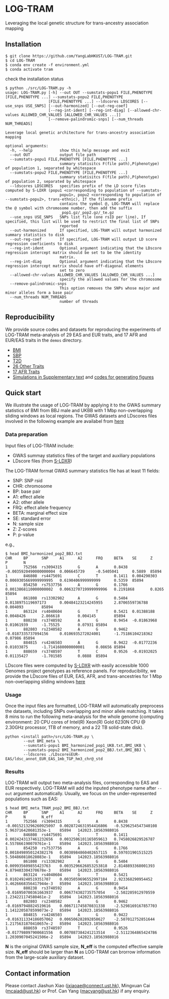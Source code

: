 # LOG-TRAM
Leveraging the local genetic structure for trans-ancestry association mapping

## Installation
``` shell
$ git clone https://github.com/YangLabHKUST/LOG-TRAM.git
$ cd LOG-TRAM
$ conda env create -f environment.yml
$ conda activate tram
```
check the installation status
```shell
$ python ./src/LOG-TRAM.py -h
usage: LOG-TRAM.py [-h] --out OUT --sumstats-popu1 FILE,PHENOTYPE [FILE,PHENOTYPE ...] --sumstats-popu2 FILE,PHENOTYPE
                   [FILE,PHENOTYPE ...] --ldscores LDSCORES [--use_snps USE_SNPS] [--out-harmonized] [--out-reg-coef]
                   [--reg-int-ident] [--reg-int-diag] [--allowed-chr-values ALLOWED_CHR_VALUES [ALLOWED_CHR_VALUES ...]]
                   [--remove-palindromic-snps] [--num_threads NUM_THREADS]

Leverage local genetic architecture for trans-ancestry association mapping

optional arguments:
  -h, --help            show this help message and exit
  --out OUT             output file path
  --sumstats-popu1 FILE,PHENOTYPE [FILE,PHENOTYPE ...]
                        summary statisitcs F(file path),P(phenotype) of population 1, separated by whitespace
  --sumstats-popu2 FILE,PHENOTYPE [FILE,PHENOTYPE ...]
                        summary statisitcs F(file path),P(phenotype) of population 2, separated by whitespace
  --ldscores LDSCORES   specifies prefix of the LD score files computed by S-LDXR (popu1 <corresponding to population of --sumstats-
                        popu1>, popu2 <corresponding to population of --sumstats-popu2>, trans-ethnic), If the filename prefix
                        contains the symbol @, LOG-TRAM will replace the @ symbol with chromosome number, then add the suffix
                        _pop1.gz/_pop2.gz/_te.gz
  --use_snps USE_SNPS   SNPs list file (one rsID per line), If specified, this list will be used to restrict the final list of SNPs
                        reported
  --out-harmonized      If specified, LOG-TRAM will output harmonized summary statistics to disk
  --out-reg-coef        If specified, LOG-TRAM will output LD score regression coeficients to disk
  --reg-int-ident       Optional argument indicating that the LDscore regression intercept matrix should be set to be the identity
                        matrix.
  --reg-int-diag        Optional argument indicating that the LDscore regression intercept matrix should have off-diagonal elements
                        set to zero
  --allowed-chr-values ALLOWED_CHR_VALUES [ALLOWED_CHR_VALUES ...]
                        specify the allowed values for the chromosome
  --remove-palindromic-snps
                        This option removes the SNPs whose major and minor alleles form a base pair
  --num_threads NUM_THREADS
                        number of threads
```

## Reproducibility

We provide source codes and datasets for reproducing the experiments of LOG-TRAM meta-analysis of 29 EAS and EUR traits, and 17 AFR and EUR/EAS traits in the `demos` directory.
+ [BMI](https://github.com/YangLabHKUST/LOG-TRAM/blob/main/demos/BMI-demo.ipynb)
+ [SBP](https://github.com/YangLabHKUST/LOG-TRAM/blob/main/demos/SBP-demo.ipynb)
+ [T2D](https://github.com/YangLabHKUST/LOG-TRAM/blob/main/demos/T2D-demo.ipynb)
+ [26 Other Traits](https://github.com/YangLabHKUST/LOG-TRAM/blob/main/demos/26OtherTraits-demo.ipynb)
+ [17 AFR Traits](https://github.com/YangLabHKUST/LOG-TRAM/blob/main/demos/AFR-Traits-demo.ipynb)
+ [Simulations in Supplementary text](https://github.com/YangLabHKUST/LOG-TRAM/blob/main/demos/Simulation_simplified.ipynb) and [codes for generating figures](https://github.com/YangLabHKUST/LOG-TRAM/blob/main/demos/Plot_simplified.ipynb)

## Quick start

We illustrate the usage of LOG-TRAM by applying it to the GWAS summary statistics of BMI from BBJ male and UKBB with 1 Mbp non-overlapping sliding windows as local regions. The GWAS datasets and LDscores files involved in the following example are availabel from [here](https://www.dropbox.com/sh/9asugdlu1lbal8o/AAB0martsgaBoR8B4hq2pc25a?dl=0)

### Data preparation

Input files of LOG-TRAM include:

- GWAS summay statistics files of the target and auxiliary populations
- LDscore files (from [S-LDXR](https://github.com/huwenboshi/s-ldxr))

The LOG-TRAM format GWAS summary statistics file has at least 11 fields:

- SNP: SNP rsid
- CHR: chromosome
- BP: base pair
- A1: effect allele
- A2: other allele
- FRQ: effect allele frequency
- BETA: marginal effect size
- SE: standard error
- N: sample size
- Z: Z-scores
- P: p-value 

e.g.,
``` shell
$ head BMI_harmonized_pop2_BBJ.txt
CHR     BP      SNP     A1      A2      FRQ     BETA    SE      Z       P       N
1       752566  rs3094315       G       A       0.8438  -0.0035920490000000004  0.006645739     -0.5405041      0.5889  85894
1       846808  rs4475691       C       T       0.1411  0.004290303     0.0069305669999999995   0.6190406999999999      0.5359  85894
1       854250  rs7537756       A       G       0.1766  0.0013868110000000002   0.0063270719999999996   0.2191868       0.8265  85894
1       861808  rs13302982      A       G       0.5404  0.0138975119697173      0.00484123214245955     2.8706559736788 0.004093        85894
1       863124  rs4040604       G       T       0.5421  0.01388188      0.0048426       2.866618        0.004145        85894
1       880238  rs3748592       A       G       0.9454  -0.01863968     0.01061939      -1.75525        0.07931 85894
1       882803  rs2340582       A       G       0.9462  -0.0187335737094156     0.0106935272024001      -1.75186104218362       0.07986 85894
1       884815  rs4246503       A       G       0.9422  -0.01772236     0.01033875      -1.7141680000000001     0.08656 85894
1       888659  rs3748597       T       C       0.9526  -0.01932025     0.01135427      -1.701585       0.0888  85894
```

LDscore files were computed by [S-LDXR](https://github.com/huwenboshi/s-ldxr) with easily accessible 1000 Genomes project genotypes as reference panels. 
For reproducibility, we provide the LDscore files of EUR, EAS, AFR, and trans-ancestries for 1 Mbp non-overlapping sliding windows [here](https://www.dropbox.com/sh/9asugdlu1lbal8o/AAB0martsgaBoR8B4hq2pc25a?dl=0)


### Usage
Once the input files are formatted, LOG-TRAM will automatically preprocess the datasets, including SNPs overlapping and minor allele matching. It takes 8 mins to run the following meta-analysis for the whole genome (computing environment: 20 CPU cores of Intel(R) Xeon(R) Gold 6230N CPU @ 2.30GHz processor, 1TB of memory, and a 22 TB solid-state disk). 

``` shell
python <install path>/src/LOG-TRAM.py \
        --out BMI_meta \
        --sumstats-popu1 BMI_harmonized_pop1_UKB.txt,BMI_UKB \
        --sumstats-popu2 BMI_harmonized_pop2_BBJ.txt,BMI_BBJ \
        --ldscores ./LDscoresEUR-EAS/ldsc_annot_EUR_EAS_1mb_TGP_hm3_chr@_std
```

### Results

LOG-TRAM will output two meta-analysis files, corresponding to EAS and EUR respectively. LOG-TRAM will add the inputed phenotype name after `--out` argument automatically. Usually, we focus on the under-represented populations such as EAS:

``` shell
$ head BMI_meta_TRAM_pop2_BMI_BBJ.txt
CHR     BP      SNP     A1      A2      FRQ     BETA    SE      Z       P       N       N_eff
1       752566  rs3094315       G       A       0.8438  -0.0015213296260925097  0.0028724631954416806   -0.5296254547340108     5.963716420681353e-1    85894   142023.18563988016
1       846808  rs4475691       C       T       0.1411  0.0024243137461232656   0.0032506101165059613   0.7458026829526787      4.557866190070761e-1    85894   142023.18563988016
1       854250  rs7537756       A       G       0.1766  0.0018498950124382176   0.0030984860402657115   0.597031901515225       5.504860818628083e-1    85894   142023.18563988016
1       861808  rs13302982      A       G       0.5404  0.009935609855423763    0.0035296626853253818   2.8148893368001393      4.879403304370678e-3    85894   142023.18563988016
1       863124  rs4040604       G       T       0.5421  0.010249240519351707    0.0035059696552997184   2.923368290954452       3.4626668356417944e-3   85894   142023.18563988016
1       880238  rs3748592       A       G       0.9454  -0.016950700361663937   0.006774302735757054    -2.502205912970559      1.234221174580461e-2    85894   142023.18563988016
1       882803  rs2340582       A       G       0.9462  -0.01697948824519616    0.006711745870831338    -2.5298169167857703     1.1412205878599073e-2   85894   142023.18563988016
1       884815  rs4246503       A       G       0.9422  -0.016311334186057062   0.006506282892858627    -2.507012752851644      1.2175631870410657e-2   85894   142023.18563988016
1       888659  rs3748597       T       C       0.9526  -0.017798097900681556   0.007087384241213514    -2.5112364865424786     1.2030907045241506e-2   85894   142023.18563988016
```
**N** is the original GWAS sample size, **N_eff** is the computed effective sample size. **N_eff** should be larger than **N** as LOG-TRAM can brorrow information from the large-scale auxiliary dataset.


## Contact information

Please contact Jiashun Xiao (jxiaoae@connect.ust.hk), Mingxuan Cai (mcaiad@ust.hk) or Prof. Can Yang (macyang@ust.hk) if any enquiry.



